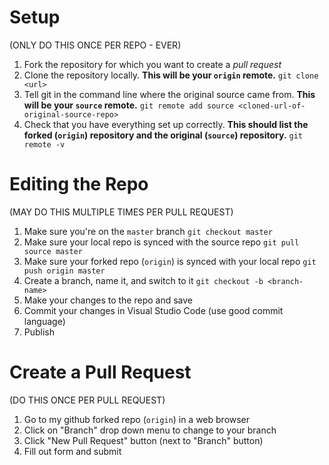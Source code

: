 # Setup 
(ONLY DO THIS ONCE PER REPO - EVER)

1. Fork the repository for which you want to create a *pull request*
2. Clone the repository locally. **This will be your `origin` remote.** ```git clone <url>```
3. Tell git in the command line where the original source came from. **This will be your `source` remote.**  ```git remote add source <cloned-url-of-original-source-repo>```
4. Check that you have everything set up correctly. **This should list the forked (`origin`) repository and the original (`source`) repository.**  ```git remote -v```

# Editing the Repo 
(MAY DO THIS MULTIPLE TIMES PER PULL REQUEST)

1. Make sure you're on the `master` branch  ```git checkout master```
2. Make sure your local repo is synced with the source repo  ```git pull source master```
3. Make sure your forked repo (`origin`) is synced with your local repo  ```git push origin master```
4. Create a branch, name it, and switch to it  ```git checkout -b <branch-name>```
5. Make your changes to the repo and save
6. Commit your changes in Visual Studio Code (use good commit language)
7. Publish

# Create a Pull Request
(DO THIS ONCE PER PULL REQUEST)

1. Go to my github forked repo (`origin`) in a web browser
2. Click on "Branch" drop down menu to change to your branch
3. Click "New Pull Request" button (next to "Branch" button)
4. Fill out form and submit
